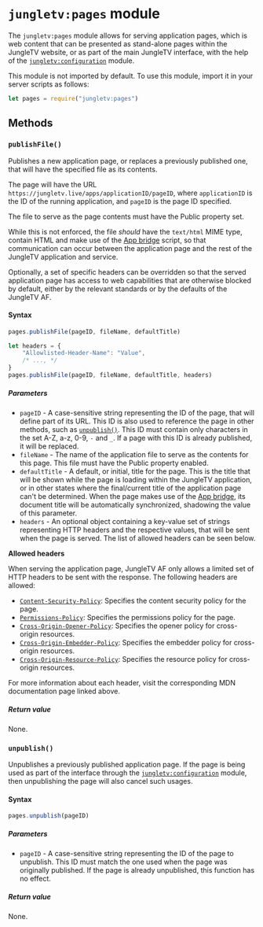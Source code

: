# `jungletv:pages` module

The `jungletv:pages` module allows for serving application pages, which is web content that can be presented as stand-alone pages within the JungleTV website, or as part of the main JungleTV interface, with the help of the [`jungletv:configuration`](./jungletv_configuration.md) module.

This module is not imported by default. To use this module, import it in your server scripts as follows:

```js
let pages = require("jungletv:pages")
```

## Methods

### `publishFile()`

Publishes a new application page, or replaces a previously published one, that will have the specified file as its contents.

The page will have the URL `https://jungletv.live/apps/applicationID/pageID`, where `applicationID` is the ID of the running application, and `pageID` is the page ID specified.

The file to serve as the page contents must have the Public property set.

While this is not enforced, the file _should_ have the `text/html` MIME type, contain HTML and make use of the [App bridge](reference/appbridge/) script, so that communication can occur between the application page and the rest of the JungleTV application and service.

Optionally, a set of specific headers can be overridden so that the served application page has access to web capabilities that are otherwise blocked by default, either by the relevant standards or by the defaults of the JungleTV AF.

#### Syntax

```js
pages.publishFile(pageID, fileName, defaultTitle)

let headers = {
    "Allowlisted-Header-Name": "Value",
    /* ..., */
}
pages.publishFile(pageID, fileName, defaultTitle, headers)
```

##### Parameters

- `pageID` - A case-sensitive string representing the ID of the page, that will define part of its URL.
  This ID is also used to reference the page in other methods, such as [`unpublish()`](#unpublish).
  This ID must contain only characters in the set A-Z, a-z, 0-9, `-` and `_`.
  If a page with this ID is already published, it will be replaced.
- `fileName` - The name of the application file to serve as the contents for this page.
  This file must have the Public property enabled.
- `defaultTitle` - A default, or initial, title for the page.
  This is the title that will be shown while the page is loading within the JungleTV application, or in other states where the final/current title of the application page can't be determined.
  When the page makes use of the [App bridge](reference/appbridge/), its document title will be automatically synchronized, shadowing the value of this parameter.
- `headers` - An optional object containing a key-value set of strings representing HTTP headers and the respective values, that will be sent when the page is served.
  The list of allowed headers can be seen below.

**Allowed headers**

When serving the application page, JungleTV AF only allows a limited set of HTTP headers to be sent with the response.
The following headers are allowed:

- [`Content-Security-Policy`](https://developer.mozilla.org/en-US/docs/Web/HTTP/CSP): Specifies the content security policy for the page.
- [`Permissions-Policy`](https://developer.mozilla.org/en-US/docs/Web/HTTP/Headers/Permissions-Policy): Specifies the permissions policy for the page.
- [`Cross-Origin-Opener-Policy`](https://developer.mozilla.org/en-US/docs/Web/HTTP/Headers/Cross-Origin-Opener-Policy): Specifies the opener policy for cross-origin resources.
- [`Cross-Origin-Embedder-Policy`](https://developer.mozilla.org/en-US/docs/Web/HTTP/Headers/Cross-Origin-Embedder-Policy): Specifies the embedder policy for cross-origin resources.
- [`Cross-Origin-Resource-Policy`](https://developer.mozilla.org/en-US/docs/Web/HTTP/Headers/Cross-Origin-Resource-Policy): Specifies the resource policy for cross-origin resources.

For more information about each header, visit the corresponding MDN documentation page linked above.

##### Return value

None.

### `unpublish()`

Unpublishes a previously published application page.
If the page is being used as part of the interface through the [`jungletv:configuration`](./jungletv_configuration.md) module, then unpublishing the page will also cancel such usages.

#### Syntax

```js
pages.unpublish(pageID)
```

##### Parameters

- `pageID` - A case-sensitive string representing the ID of the page to unpublish.
  This ID must match the one used when the page was originally published.
  If the page is already unpublished, this function has no effect.

##### Return value

None.